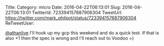 Title: 
Category: micro
Date: 2016-04-22T06:13:01
Slug: 2016-04-22T06:13:01
TwitterId: 723394157687906304
TweetUrl: https://twitter.com/mark_philpot/status/723394157687906304
ReTweetUser: 

[@athanlive](https://twitter.com/athanlive) I'll hook up my gcp this weekend and do a quick test. If that is also +1 then the spec is wrong and I'll reach out to Voodoo =)